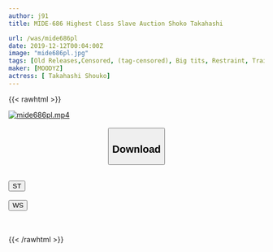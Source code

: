 ```yaml
---
author: j91
title: MIDE-686 Highest Class Slave Auction Shoko Takahashi

url: /was/mide686pl
date: 2019-12-12T00:04:00Z
image: "mide686pl.jpg"
tags: [Old Releases,Censored, (tag-censored), Big tits, Restraint, Training]
maker: [MOODYZ]
actress: [ Takahashi Shouko]
---
```



{{< rawhtml >}}

<div class="video" data-videoid="r4p3LpZyKlhbLvW">
    <a href="javascript:;">
        <img src="/was/mide686pl/mide686pl.jpg" width="WIDTH" height="HEIGHT" alt="mide686pl.mp4" loading="lazy">
    </a>
</div>

<script type="text/javascript" src="https://j91.asia/asset/on-demand-st.js"></script>

<br>
  <link rel="stylesheet" href="https://j91.asia/asset/bs5.css">
  
  <center>
  <button class="btn btn-primary" type="button" data-bs-toggle="collapse" data-bs-target=".multi-collapse" aria-expanded="false" aria-controls="multiCollapseExample1 multiCollapseExample2"><h2>Download</h2></button></center>
</p>
<div class="row">
  <div class="col">
    <div class="collapse multi-collapse" id="multiCollapseExample1">
      <div class="card card-body">
	      	      <br>
<div class="buttons">  
<a href="https://streamtape.to/v/r4p3LpZyKlhbLvW" target="_blank"><button class="btn-hover color-3"><i class="fa fa-download"></i> ST</button></a></div>
    </div>
  </div>
</div>
  <div class="col">
    <div class="collapse multi-collapse" id="multiCollapseExample2">
      <div class="card card-body">
	      <br>
<div class="buttons">
    <a href="https://wolfstream.tv/9acpu4pdlkkz" target="_blank"><button class="btn-hover color-8"><i class="fa fa-download"></i> WS</button></a></div>
<br><br>
      </div>
    </div>
  </div>
</div>

{{< /rawhtml >}}